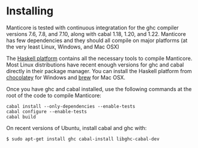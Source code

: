# Installing

Manticore is tested with continuous integratation for the ghc compiler versions
7.6, 7.8, and 7.10, along with cabal 1.18, 1.20, and 1.22. Manticore has few
dependencies and they should all compile on major platforms (at the very least
Linux, Windows, and Mac OSX)

The [Haskell platform](https://www.haskell.org/platform/) contains all the
necessary tools to compile Manticore. Most Linux distributions have recent
enough versions for ghc and cabal directly in their package manager. You can
install the Haskell platform from [chocolatey](https://chocolatey.org/) for
Windows and [brew](http://brew.sh/) for Mac OSX.

Once you have ghc and cabal installed, use the following commands at the
root of the code to compile Manticore:

    cabal install --only-dependencies --enable-tests
    cabal configure --enable-tests
    cabal build

On recent versions of Ubuntu, install cabal and ghc with:

    $ sudo apt-get install ghc cabal-install libghc-cabal-dev

